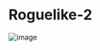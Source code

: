 # Roguelike-2

![image](https://user-images.githubusercontent.com/42303025/69893535-76eec800-12f1-11ea-99dd-e89f1507d16d.png)
